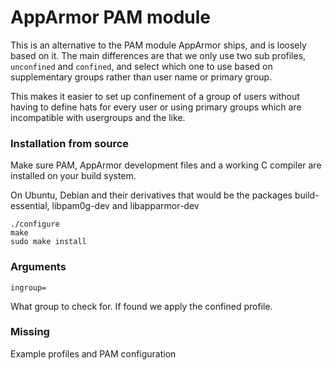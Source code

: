 # AppArmor PAM module

This is an alternative to the PAM module AppArmor ships, and is loosely based on it. The main differences are that we only use two sub profiles, `unconfined` and `confined`, and select which one to use based on supplementary groups rather than user name or primary group.

This makes it easier to set up confinement of a group of users without having to define hats for every user or using primary groups which are incompatible with usergroups and the like.

### Installation from source

Make sure PAM, AppArmor development files and a working C compiler are installed on your build system.

On Ubuntu, Debian and their derivatives that would be the packages build-essential, libpam0g-dev and libapparmor-dev

    ./configure
    make
    sudo make install

### Arguments

    ingroup=

What group to check for. If found we apply the confined profile.

### Missing
Example profiles and PAM configuration
